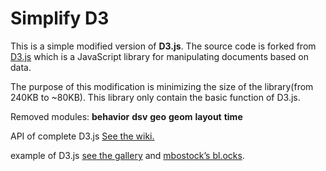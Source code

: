 # Simplify D3

This is a simple modified version of **D3.js**. The source code is forked from [D3.js](https://github.com/mbostock/d3) which is a JavaScript library for manipulating documents based on data.

The purpose of this modification is minimizing the size of the library(from 240KB to ~80KB). This library only contain the basic function of D3.js.

Removed modules:
**behavior**
**dsv**
**geo**
**geom**
**layout**
**time**

API of complete D3.js [See the wiki.](https://github.com/mbostock/d3/wiki)

example of D3.js [see the gallery](https://github.com/mbostock/d3/wiki/Gallery) and [mbostock’s bl.ocks](http://bl.ocks.org/mbostock).
